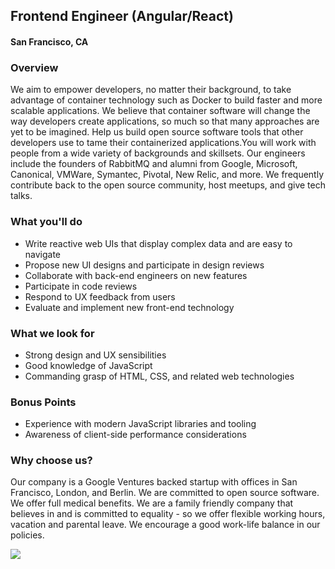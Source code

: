 ## Frontend Engineer (Angular/React) 
#### San Francisco, CA

### Overview
We aim to empower developers, no matter their background, to take advantage of container technology such as Docker to build faster and more scalable applications. We believe that container software will change the way developers create applications, so much so that many approaches are yet to be imagined. Help us build open source software tools that other developers use to tame their containerized applications.You will work with people from a wide variety of backgrounds and skillsets. Our engineers include the founders of RabbitMQ and alumni from Google, Microsoft, Canonical, VMWare, Symantec, Pivotal, New Relic, and more. We frequently contribute back to the open source community, host meetups, and give tech talks.

### What you'll do
+ Write reactive web UIs that display complex data and are easy to navigate
+ Propose new UI designs and participate in design reviews
+ Collaborate with back-end engineers on new features
+ Participate in code reviews
+ Respond to UX feedback from users
+ Evaluate and implement new front-end technology

### What we look for
+ Strong design and UX sensibilities
+ Good knowledge of JavaScript
+ Commanding grasp of HTML, CSS, and related web technologies

### Bonus Points
+ Experience with modern JavaScript libraries and tooling
+ Awareness of client-side performance considerations

### Why choose us?
Our company is a Google Ventures backed startup with offices in San Francisco, London, and Berlin. We are committed to open source software. We offer full medical benefits. We are a family friendly company that believes in and is committed to equality - so we offer flexible working hours, vacation and parental leave.  We encourage a good work-life balance in our policies.


[<img src='https://dabuttonfactory.com/button.png?t=Apply&f=Calibri-Bold&ts=24&tc=fff&tshs=1&tshc=000&hp=20&vp=8&c=5&bgt=gradient&bgc=3d85c6&ebgc=073763'>](https://letsrockit.co/users/auth/github?interested=true&job_id=v2vhdmv3b3jrcw-frontend-engineer-angular-react)
